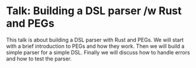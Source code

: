 # Talk: Building a DSL parser /w Rust and PEGs

This talk is about building a DSL parser with Rust and PEGs. We will start with a brief introduction to PEGs and how they work. Then we will build a simple parser for a simple DSL. Finally we will discuss how to handle errors and how to test the parser.
